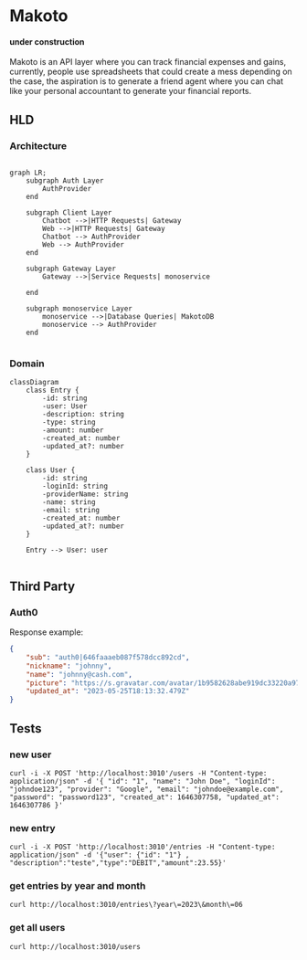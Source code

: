 # Makoto 
#### under construction

Makoto is an API layer where you can track financial expenses and gains, currently, people use spreadsheets that could create a mess depending on the case, the aspiration is to generate a friend agent where you can chat like your personal accountant to generate your financial reports.

## HLD

### Architecture

```mermaid

graph LR;
    subgraph Auth Layer
        AuthProvider
    end

    subgraph Client Layer
        Chatbot -->|HTTP Requests| Gateway
        Web -->|HTTP Requests| Gateway
        Chatbot --> AuthProvider
        Web --> AuthProvider
    end

    subgraph Gateway Layer
        Gateway -->|Service Requests| monoservice

    end

    subgraph monoservice Layer
        monoservice -->|Database Queries| MakotoDB
        monoservice --> AuthProvider
    end


```

### Domain

```mermaid
classDiagram
    class Entry {
        -id: string
        -user: User
        -description: string
        -type: string
        -amount: number
        -created_at: number
        -updated_at?: number
    }

    class User {
        -id: string
        -loginId: string
        -providerName: string
        -name: string
        -email: string
        -created_at: number
        -updated_at?: number
    }

    Entry --> User: user


```

## Third Party

### Auth0

Response example:

```json
{
	"sub": "auth0|646faaaeb087f578dcc892cd",
	"nickname": "johnny",
	"name": "johnny@cash.com",
	"picture": "https://s.gravatar.com/avatar/1b9582628abe919dc33220a979d0a696?s=480&r=pg&d=https%3A%2F%2Fcdn.auth0.com%2Favatars%2Fcr.png",
	"updated_at": "2023-05-25T18:13:32.479Z"
}
```

## Tests

### new user

```
curl -i -X POST 'http://localhost:3010'/users -H "Content-type: application/json" -d '{ "id": "1", "name": "John Doe", "loginId": "johndoe123", "provider": "Google", "email": "johndoe@example.com", "password": "password123", "created_at": 1646307758, "updated_at": 1646307786 }'
```

### new entry

```
curl -i -X POST 'http://localhost:3010'/entries -H "Content-type: application/json" -d '{"user": {"id": "1"} , "description":"teste","type":"DEBIT","amount":23.55}'
```

### get entries by year and month

```
curl http://localhost:3010/entries\?year\=2023\&month\=06
```

### get all users

```
curl http://localhost:3010/users
```
